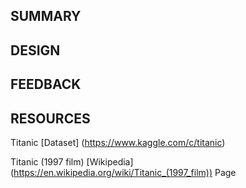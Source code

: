 SUMMARY
-------





DESIGN
------





FEEDBACK
--------





RESOURCES
----------

Titanic [Dataset] (https://www.kaggle.com/c/titanic)

Titanic (1997 film) [Wikipedia] (https://en.wikipedia.org/wiki/Titanic_(1997_film)) Page